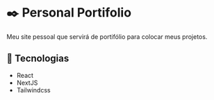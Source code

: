 # ✒️ Personal Portifolio
Meu site pessoal que servirá de portifólio para colocar meus projetos.

## 🚀 Tecnologias
 - React
 - NextJS
 - Tailwindcss
